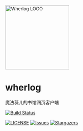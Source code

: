 <img alt="Wherlog LOGO" src="https://github.com/wherewhere/wherewhere.github.io/assets/27689196/cdb36b7f-318f-4c27-b302-17ace91cf67d" width="200px" />

# wherlog
魔法薇ㄦ的书馆网页客户端

[![Build Status](https://github.com/wherewhere/wherlog/actions/workflows/build-and-deploy.yml/badge.svg)](https://github.com/wherewhere/wherlog/actions/workflows/build-and-deploy.yml "build and deploy")

[![LICENSE](https://img.shields.io/github/license/wherewhere/wherlog.svg?label=License&style=flat-square)](https://github.com/wherewhere/wherlog/blob/master/LICENSE "LICENSE")
[![Issues](https://img.shields.io/github/issues/wherewhere/wherlog.svg?label=Issues&style=flat-square)](https://github.com/wherewhere/wherlog/issues "Issues")
[![Stargazers](https://img.shields.io/github/stars/wherewhere/wherlog.svg?label=Stars&style=flat-square)](https://github.com/wherewhere/wherlog/stargazers "Stargazers")
